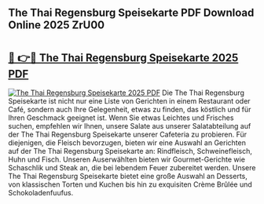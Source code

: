 ## The Thai Regensburg Speisekarte PDF Download Online 2025 ZrU00

# <h2><a href="http://gcbpm94.nevu.top/?p=The+Thai+Regensburg+Speisekarte">🔗 👉🔴 The Thai Regensburg Speisekarte 2025 PDF</a></h2>

[![The Thai Regensburg Speisekarte 2025 PDF](https://i.imgur.com/dBaPXMq.png)](http://gcbpm94.nevu.top/?p=The+Thai+Regensburg+Speisekarte)
Die The Thai Regensburg Speisekarte ist nicht nur eine Liste von Gerichten in einem Restaurant oder Café, sondern auch Ihre Gelegenheit, etwas zu finden, das köstlich und für Ihren Geschmack geeignet ist. Wenn Sie etwas Leichtes und Frisches suchen, empfehlen wir Ihnen, unsere Salate aus unserer Salatabteilung auf der The Thai Regensburg Speisekarte unserer Cafeteria zu probieren. Für diejenigen, die Fleisch bevorzugen, bieten wir eine Auswahl an Gerichten auf der The Thai Regensburg Speisekarte an: Rindfleisch, Schweinefleisch, Huhn und Fisch. Unseren Auserwählten bieten wir Gourmet-Gerichte wie Schaschlik und Steak an, die bei lebendem Feuer zubereitet werden. Unsere The Thai Regensburg Speisekarte bietet eine große Auswahl an Desserts, von klassischen Torten und Kuchen bis hin zu exquisiten Crème Brûlée und Schokoladenfuufus.
